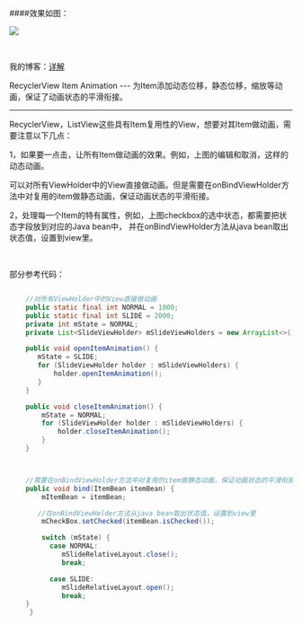 <!--lang: java-->
####效果如图：

![](https://github.com/ruzhan123/RecyclerViewItemAnimation/raw/master/gif/item_animation.gif)

</br>

我的博客：[详解](https://ruzhan123.github.io/2016/07/01/2016-07-01-01-%E5%AF%B9RecyclerViewItem%E5%81%9A%E5%8A%A8%E7%94%BB/)



RecyclerView Item Animation --- 为Item添加动态位移，静态位移，缩放等动画，保证了动画状态的平滑衔接。

---

RecyclerView，ListView这些具有Item复用性的View，想要对其Item做动画，需要注意以下几点：



1，如果要一点击，让所有Item做动画的效果。例如，上图的编辑和取消，这样的动态动画。

可以对所有ViewHolder中的View直接做动画。但是需要在onBindViewHolder方法中对复用的item做静态动画，保证动画状态的平滑衔接。



2，处理每一个Item的特有属性，例如，上图checkbox的选中状态，都需要把状态字段放到对应的Java bean中，
并在onBindViewHolder方法从java bean取出状态值，设置到view里。

</br>

部分参考代码：

```java

	//对所有ViewHolder中的View直接做动画
    public static final int NORMAL = 1000;
    public static final int SLIDE = 2000;
    private int mState = NORMAL;
	private List<SlideViewHolder> mSlideViewHolders = new ArrayList<>();

	public void openItemAnimation() {
       mState = SLIDE;
       for (SlideViewHolder holder : mSlideViewHolders) {
           holder.openItemAnimation();
       }
    }

    public void closeItemAnimation() {
        mState = NORMAL;
        for (SlideViewHolder holder : mSlideViewHolders) {
            holder.closeItemAnimation();
        }
    }



	//需要在onBindViewHolder方法中对复用的item做静态动画，保证动画状态的平滑衔接
    public void bind(ItemBean itemBean) {
   	    mItemBean = itemBean;

       //在onBindViewHolder方法从java bean取出状态值，设置到view里
        mCheckBox.setChecked(itemBean.isChecked());

        switch (mState) {
          case NORMAL:
             mSlideRelativeLayout.close();
             break;

          case SLIDE:
             mSlideRelativeLayout.open();
             break;
    }
     }


```




